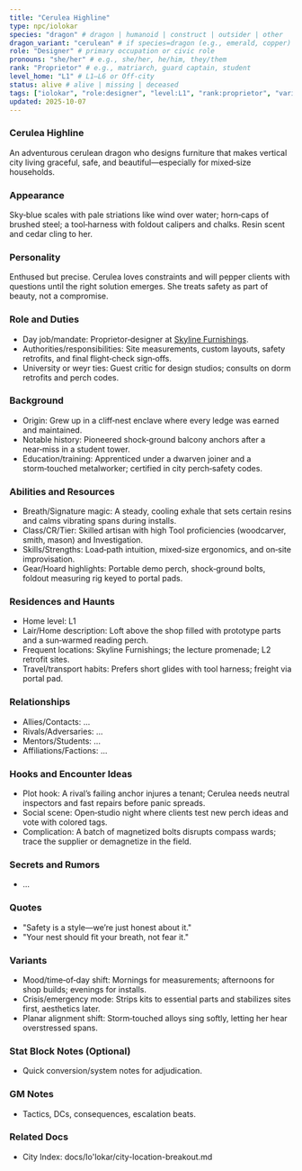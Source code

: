 ```yaml
---
title: "Cerulea Highline"
type: npc/iolokar
species: "dragon" # dragon | humanoid | construct | outsider | other
dragon_variant: "cerulean" # if species=dragon (e.g., emerald, copper)
role: "Designer" # primary occupation or civic role
pronouns: "she/her" # e.g., she/her, he/him, they/them
rank: "Proprietor" # e.g., matriarch, guard captain, student
level_home: "L1" # L1–L6 or Off‑city
status: alive # alive | missing | deceased
tags: ["iolokar", "role:designer", "level:L1", "rank:proprietor", "variant:cerulean"]
updated: 2025-10-07
---
```

### Cerulea Highline

An adventurous cerulean dragon who designs furniture that makes vertical city living graceful, safe, and beautiful—especially for mixed‑size households.

### Appearance

Sky‑blue scales with pale striations like wind over water; horn‑caps of brushed steel; a tool‑harness with foldout calipers and chalks. Resin scent and cedar cling to her.

### Personality

Enthused but precise. Cerulea loves constraints and will pepper clients with questions until the right solution emerges. She treats safety as part of beauty, not a compromise.

### Role and Duties

- Day job/mandate: Proprietor‑designer at [Skyline Furnishings](docs/Io'lokar/Locations/skyline-furnishings.md).
- Authorities/responsibilities: Site measurements, custom layouts, safety retrofits, and final flight‑check sign‑offs.
- University or weyr ties: Guest critic for design studios; consults on dorm retrofits and perch codes.

### Background

- Origin: Grew up in a cliff‑nest enclave where every ledge was earned and maintained.
- Notable history: Pioneered shock‑ground balcony anchors after a near‑miss in a student tower.
- Education/training: Apprenticed under a dwarven joiner and a storm‑touched metalworker; certified in city perch‑safety codes.

### Abilities and Resources

- Breath/Signature magic: A steady, cooling exhale that sets certain resins and calms vibrating spans during installs.
- Class/CR/Tier: Skilled artisan with high Tool proficiencies (woodcarver, smith, mason) and Investigation.
- Skills/Strengths: Load‑path intuition, mixed‑size ergonomics, and on‑site improvisation.
- Gear/Hoard highlights: Portable demo perch, shock‑ground bolts, foldout measuring rig keyed to portal pads.

### Residences and Haunts

- Home level: L1
- Lair/Home description: Loft above the shop filled with prototype parts and a sun‑warmed reading perch.
- Frequent locations: Skyline Furnishings; the lecture promenade; L2 retrofit sites.
- Travel/transport habits: Prefers short glides with tool harness; freight via portal pad.

### Relationships

- Allies/Contacts: ...
- Rivals/Adversaries: ...
- Mentors/Students: ...
- Affiliations/Factions: ...

### Hooks and Encounter Ideas

- Plot hook: A rival’s failing anchor injures a tenant; Cerulea needs neutral inspectors and fast repairs before panic spreads.
- Social scene: Open‑studio night where clients test new perch ideas and vote with colored tags.
- Complication: A batch of magnetized bolts disrupts compass wards; trace the supplier or demagnetize in the field.

### Secrets and Rumors

- ...

### Quotes

- "Safety is a style—we’re just honest about it."
- "Your nest should fit your breath, not fear it."

### Variants

- Mood/time‑of‑day shift: Mornings for measurements; afternoons for shop builds; evenings for installs.
- Crisis/emergency mode: Strips kits to essential parts and stabilizes sites first, aesthetics later.
- Planar alignment shift: Storm‑touched alloys sing softly, letting her hear overstressed spans.

### Stat Block Notes (Optional)

- Quick conversion/system notes for adjudication.

### GM Notes

- Tactics, DCs, consequences, escalation beats.

### Related Docs

- City Index: docs/Io'lokar/city-location-breakout.md

